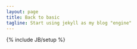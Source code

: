 ```yaml
---
layout: page
title: Back to basic
tagline: Start using jekyll as my blog "engine"
---
```

{% include JB/setup %}




